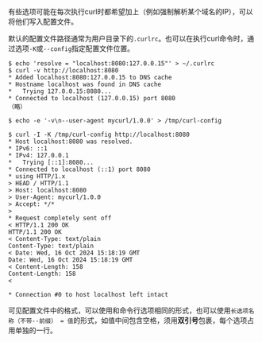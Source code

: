 有些选项可能在每次执行curl时都希望加上（例如强制解析某个域名的IP），可以将他们写入配置文件。

默认的配置文件路径通常为用户目录下的`.curlrc`。也可以在执行curl命令时，通过选项`-K`或`--config`指定配置文件位置。

```shell
$ echo 'resolve = "localhost:8080:127.0.0.15"' > ~/.curlrc
$ curl -v http://localhost:8080
* Added localhost:8080:127.0.0.15 to DNS cache
* Hostname localhost was found in DNS cache
*   Trying 127.0.0.15:8080...
* Connected to localhost (127.0.0.15) port 8080
（略）
```

```shell
$ echo -e '-v\n--user-agent mycurl/1.0.0' > /tmp/curl-config

$ curl -I -K /tmp/curl-config http://localhost:8080
* Host localhost:8080 was resolved.
* IPv6: ::1
* IPv4: 127.0.0.1
*   Trying [::1]:8080...
* Connected to localhost (::1) port 8080
* using HTTP/1.x
> HEAD / HTTP/1.1
> Host: localhost:8080
> User-Agent: mycurl/1.0.0
> Accept: */*
> 
* Request completely sent off
< HTTP/1.1 200 OK
HTTP/1.1 200 OK
< Content-Type: text/plain
Content-Type: text/plain
< Date: Wed, 16 Oct 2024 15:18:19 GMT
Date: Wed, 16 Oct 2024 15:18:19 GMT
< Content-Length: 158
Content-Length: 158
< 

* Connection #0 to host localhost left intact
```

可见配置文件中的格式，可以使用和命令行选项相同的形式，也可以使用`长选项名称（不带--前缀） = 值`的形式，如值中间包含空格，须用**双引号**包裹，每个选项占用单独的一行。
